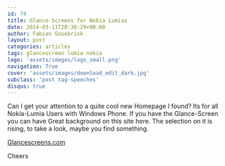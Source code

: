 ```yaml
---
id: 74
title: Glance-Screens for Nokia Lumias
date: 2014-03-11T20:38:29+00:00
author: Fabian Gosebrink
layout: post
categories: articles
tags: glancescreen lumia nokia 
logo: 'assets/images/logo_small.png'
navigation: True
cover: 'assets/images/download_edit_dark.jpg'
subclass: 'post tag-speeches'
disqus: true
---
```


Can I get your attention to a quite cool new Homepage I found? Its for all Nokia-Lumia Users with Windows Phone. If you have the Glance-Screen you can have Great background on this site here. The selection on it is rising, to take a look, maybe you find something.

<a title="Glancescreens.com" href="http://www.glancescreens.com" target="_blank">Glancescreens.com</a>

Cheers
